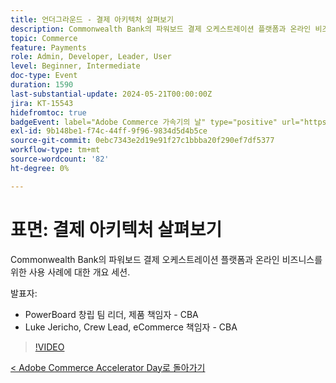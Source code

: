 ```yaml
---
title: 언더그라운드 - 결제 아키텍처 살펴보기
description: Commonwealth Bank의 파워보드 결제 오케스트레이션 플랫폼과 온라인 비즈니스를 위한 사용 사례에 대한 개요 세션.
topic: Commerce
feature: Payments
role: Admin, Developer, Leader, User
level: Beginner, Intermediate
doc-type: Event
duration: 1590
last-substantial-update: 2024-05-21T00:00:00Z
jira: KT-15543
hidefromtoc: true
badgeEvent: label="Adobe Commerce 가속기의 날" type="positive" url="https://experienceleague.adobe.com/ko/docs/events/apac-commerce-recordings/2024/overview"
exl-id: 9b148be1-f74c-44ff-9f96-9834d5d4b5ce
source-git-commit: 0ebc7343e2d19e91f27c1bbba20f290ef7df5377
workflow-type: tm+mt
source-wordcount: '82'
ht-degree: 0%

---
```


# 표면: 결제 아키텍처 살펴보기

Commonwealth Bank의 파워보드 결제 오케스트레이션 플랫폼과 온라인 비즈니스를 위한 사용 사례에 대한 개요 세션.

발표자:

+ PowerBoard 창립 팀 리더, 제품 책임자 - CBA
+ Luke Jericho, Crew Lead, eCommerce 책임자 - CBA

>[!VIDEO](https://video.tv.adobe.com/v/3429270/?learn=on)

[&lt; Adobe Commerce Accelerator Day로 돌아가기](./overview.md)
